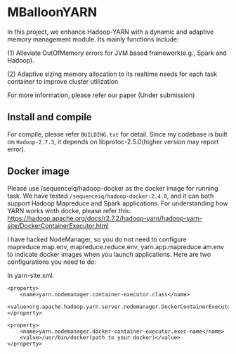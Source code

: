 # MBalloonYARN

In this project, we enhance Hadoop-YARN with a dynamic and adaptive memory management module. Its mainly functions include:

(1) Alleviate OutOfMemory errors for JVM based framework(e.g., Spark and Hadoop).

(2) Adaptive sizing memory allocation to its realtime needs for each task container to improve cluster utilization

For more information, please refer our paper (Under submission)

## Install and compile
For compile, plesse refer `BUILDING.txt` for detail. Since my codebase is built on `Hadoop-2.7.3`, it depends on libprotoc-2.5.0(higher version may report error).

## Docker image
Please use /sequenceiq/hadoop-docker as the docker image for running task. We have tested `/sequenceiq/hadoop-docker:2.4.0`, and it can
both support Hadoop Mapreduce and Spark applications. For understanding how YARN works woth docke, please refer this:
https://hadoop.apache.org/docs/r2.7.2/hadoop-yarn/hadoop-yarn-site/DockerContainerExecutor.html

I have hacked NodeManager, so you do not need to configure mapreduce.map.env, mapreduce.reduce.env, yarn.app.mapreduce.am.env
to indicate docker images when you launch applications. Here are two configurations you need to do: 

In yarn-site.xml
```
<property>
    <name>yarn.nodemanager.container-executor.class</name>
    <value>org.apache.hadoop.yarn.server.nodemanager.DockerContainerExecutor</value>
</property>
````
````
<property>
    <name>yarn.nodemanager.docker-container-executor.exec-name</name>
    <value>/usr/bin/docker(path to your docker)</value>
</property>
````






